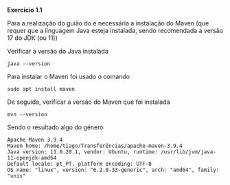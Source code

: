 **Exercício 1.1**

Para a realização do guião do  é necessária a instalação do Maven (que requer que a linguagem Java esteja instalada, sendo recomendada a versão 17 do JDK (ou 11))

Verificar a versão do Java instalada
```
java --version
```

Para instalar o Maven foi usado o comando
```
sudo apt install maven
```

De seguida, verificar a versão do Maven que foi instalada 
```
mvn --version
```

Sendo o resultado algo do género
```
Apache Maven 3.9.4
Maven home: /home/tiago/Transferências/apache-maven-3.9.4
Java version: 11.0.20.1, vendor: Ubuntu, runtime: /usr/lib/jvm/java-11-openjdk-amd64
Default locale: pt_PT, platform encoding: UTF-8
OS name: "linux", version: "6.2.0-33-generic", arch: "amd64", family: "unix"

```
